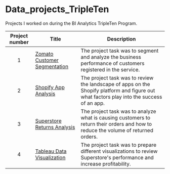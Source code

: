 # Data_projects_TripleTen
Projects I worked on during the BI Analytics TripleTen Program.


| Project number | Title | Description |
| :-----------: | ----------- |----------- |
| 1 | [Zomato Customer Segmentation](https://github.com/kevinlow510/Data_projects_TripleTen/tree/main/Zomato_Customer_Segmentation) | The project task was to segment and analyze the business performance of customers registered in the service. |
| 2 | [Shopify App Analysis](https://github.com/kevinlow510/Data_projects_TripleTen/tree/main/Shopify_App) | The project task was to review the landscape of apps on the Shopify platform and figure out what factors play into the success of an app. |
| 3 | [Superstore Returns Analysis](https://github.com/kevinlow510/Data_projects_TripleTen/tree/main/Superstore_Returns) | The project task was to analyze what is causing customers to return their orders and how to reduce the volume of returned orders. |
| 4 | [Tableau Data Visualization](https://github.com/kevinlow510/Data_projects_TripleTen/tree/main/Tableau_Data_Vis) | The project task was to prepare different visualizations to review Superstore's performance and increase profitability. |
